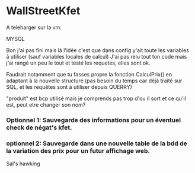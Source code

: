 # WallStreetKfet

A teleharger sur la vm:

MYSQL



Bon j'ai pas fini mais là l'idée c'est que dans config y'ait toute les variables à utiliser (sauf variables locales de calcul)
J'ai pas relu tout ton code mais j'ai rangé un peu le tout et testé les requetes, elles sont ok.

Faudrait notamment que tu fasses propre la fonction CalculPrix() en adaptant à la nouvelle structure (pas besoin du temps car déjà traité sur SQL, et les requêtes sont à utiliser depuis QUERRY)

"produit" est bcp utilisé mais je comprends pas trop d'ou il sort et ce qu'il est, peut etre changer son nom?


### Optionnel 1: Sauvegarde des informations pour un éventuel check de négat's kfet.

### optionnel 2: Sauvegarde dans une nouvelle table de la bdd de la variation des prix pour un futur affichage web.

Sal's hawking
